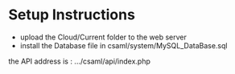 # Setup Instructions
- upload the Cloud/Current folder to the web server 
- install the Database file in csaml/system/MySQL_DataBase.sql

the API address is :
.../csaml/api/index.php


